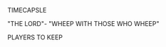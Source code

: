  TIMECAPSLE


<!---
timehaynes/timehaynes is a ✨ special ✨ repository because its `README.md` (this file) appears on your GitHub profile.
You can click the Preview link to take a look at your changes.
--->
"THE LORD"- "WHEEP WITH THOSE WHO WHEEP"


PLAYERS TO KEEP
